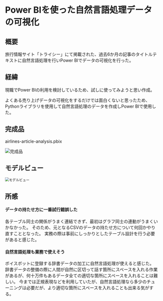 # Power BIを使った自然言語処理データの可視化



## 概要

旅行情報サイト「トライシー」にて掲載された、過去6か月の記事のタイトルテキストに自然言語処理を行いPower BIでデータの可視化を行った。



## 経緯

現職でPower BIの利用を検討しているため、試しに使ってみようと思い作成。

よくある売り上げデータの可視化をするだけでは面白くないと思ったため、Pythonライブラリを使用して自然言語処理のデータを作成しPower BIで使用した。



## 完成品

airlines-article-analysis.pbix

![完成品](C:\Users\watas\PycharmProjects\airlines-article-analysis\image\完成品.PNG)



## モデルビュー

<img src="C:\Users\watas\PycharmProjects\airlines-article-analysis\image\モデルビュー.PNG" alt="モデルビュー" style="zoom:80%;" />



## 所感

#### データの持たせ方に一番試行錯誤した

各テーブル同士の関係がうまく連結できず、最初はグラフ同士の連動がうまくいかなかった。
そのため、元となるCSVのデータの持たせ方について何回かやり直すこととなった。
実務の際は事前にしっかりとしたテーブル設計を行う必要があると感じた。

#### 自然言語処理も業務で使えそう

ボイスボットに登録する辞書データの加工に自然言語処理が使えると感じた。
辞書データの整備の際に人間が自然に区切って話す箇所にスペースを入れる作業があるが、何十万件もあるデータ全ての適切な箇所にスペースを入れることは難しい。
今までは正規表現などを利用していたが、自然言語処理なら多少のチューニングは必要だが、より適切な箇所にスペースを入れることも出来る気がする。